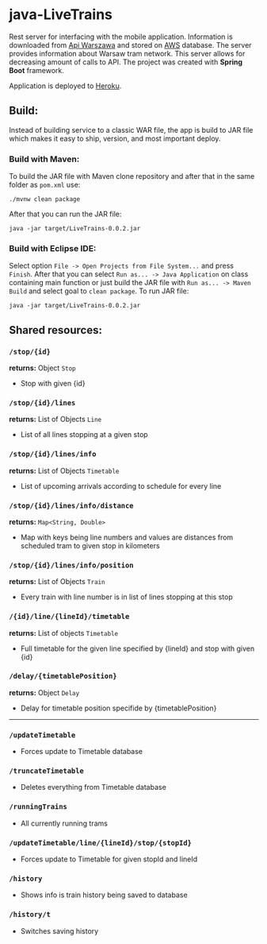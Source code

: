 # java-LiveTrains

Rest server for interfacing with the mobile application. Information is downloaded from [Api Warszawa][1] and stored on [AWS][2] database. 
The server provides information about Warsaw tram network. This server allows for decreasing amount of calls to API.
The project was created with **Spring Boot** framework.

Application is deployed to [Heroku][3].

[1]: https://api.um.warszawa.pl/
[2]: awseducate.com/
[3]: https://www.heroku.com/

## Build: 

Instead of building service to a classic WAR file, the app is build to JAR file which makes it easy to ship, version, and most important deploy.

### Build with Maven:

To build the JAR file with Maven clone repository and after that in the same folder as `pom.xml` use:
```
./mvnw clean package
```
After that you can run the JAR file:
```
java -jar target/LiveTrains-0.0.2.jar
```
### Build with Eclipse IDE:

Select option `File -> Open Projects from File System...` and press `Finish`.
After that you can select `Run as... -> Java Application` on class containing main function or 
just build the JAR file with `Run as... -> Maven Build` and select goal to `clean package`.
To run JAR file:
```
java -jar target/LiveTrains-0.0.2.jar
```

## Shared resources:

### `/stop/{id}`
**returns:** Object `Stop` 
- Stop with given {id}

### `/stop/{id}/lines`
**returns:** List of Objects `Line` 
- List of all lines stopping at a given stop

### `/stop/{id}/lines/info`
**returns:** List of Objects `Timetable`
- List of upcoming arrivals according to schedule for every line

### `/stop/{id}/lines/info/distance`
**returns:** `Map<String, Double>`
- Map with keys being line numbers and values are distances from scheduled tram to given stop in kilometers

### `/stop/{id}/lines/info/position`
**returns:** List of Objects `Train`
- Every train with line number is in list of lines stopping at this stop

### `/{id}/line/{lineId}/timetable`
**returns:** List of objects `Timetable`
- Full timetable for the given line specified by {lineId} and stop with given {id}

### `/delay/{timetablePosition}`
**returns:** Object `Delay`
- Delay for timetable position specifide by {timetablePosition}

***

### `/updateTimetable`
- Forces update to Timetable database
### `/truncateTimetable`
- Deletes everything from Timetable database
### `/runningTrains`
- All currently running trams
### `/updateTimetable/line/{lineId}/stop/{stopId}`
- Forces update to Timetable for given stopId and lineId
### `/history`
- Shows info is train history being saved to database
### `/history/t`
- Switches saving history
